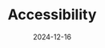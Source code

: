 ---
title: Accessibility
date: 2024-12-16
type: landing

# TODO change content

sections:
  - block: markdown
    id: bgk
    content:
      title: Accessibility
      subtitle: Background information
      text: |
        The technical system behind web pages provides accessibility statements. It’s crucial to follow key accessibility instructions. Checklists such as https://www.a11yproject.com/checklist/ can be helpful.\
        *(Hier steht die Barrierefreiheit des Systems/Institution, das für die technische Bereitstellung der Seite verantwortlich ist. Hierzu gibt es online Checklisten, die man konsultieren kann.)*

        **Feedback and Support**

        If you experience any barriers while using the site or have suggestions for improvement, please contact us:\
        Email: (Contact Email address)\
        Phone: (Contact phone number)

    design:
      columns: '1'
---